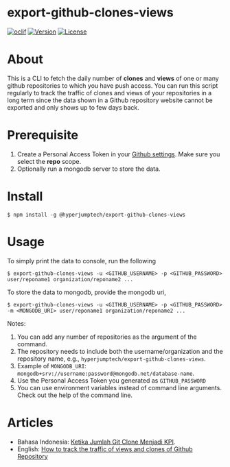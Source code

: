 # export-github-clones-views

[![oclif](https://img.shields.io/badge/cli-oclif-brightgreen.svg)](https://oclif.io)
[![Version](https://img.shields.io/npm/v/@hyperjumptech/export-github-clones-views.svg)](https://npmjs.org/package/@hyperjumptech/export-github-clones-views)
[![License](https://img.shields.io/npm/l/@hyperjumptech/export-github-clones-views)](https://github.com/hyperjumptech/export-github-clones-views/blob/master/package.json)

# About

This is a CLI to fetch the daily number of **clones** and **views** of one or many github repositories to which you have push access. You can run this script regularly to track the traffic of clones and views of your repositories in a long term since the data shown in a Github repository website cannot be exported and only shows up to few days back.

# Prerequisite

1. Create a Personal Access Token in your [Github settings](https://github.com/settings/tokens). Make sure you select the **repo** scope.
2. Optionally run a mongodb server to store the data.

# Install

```sh-session
$ npm install -g @hyperjumptech/export-github-clones-views
```

# Usage

To simply print the data to console, run the following

```sh-session
$ export-github-clones-views -u <GITHUB_USERNAME> -p <GITHUB_PASSWORD> user/reponame1 organization/reponame2 ...
```

To store the data to mongodb, provide the mongodb uri,

```sh-session
$ export-github-clones-views -u <GITHUB_USERNAME> -p <GITHUB_PASSWORD> -m <MONGODB_URI> user/reponame1 organization/reponame2 ...
```

Notes:

1. You can add any number of repositories as the argument of the command.
2. The repository needs to include both the username/organization and the repository name, e.g., `hyperjumptech/export-github-clones-views`.
3. Example of `MONGODB_URI`: `mongodb+srv://username:password@mongodb.net/database-name`.
4. Use the Personal Access Token you generated as `GITHUB_PASSWORD`
5. You can use environment variables instead of command line arguments. Check out the help of the command line.

# Articles

- Bahasa Indonesia: [Ketika Jumlah Git Clone Menjadi KPI](https://medium.com/hyperjump-tech/melacak-jumlah-git-clone-per-hari-di-github-1c187eaf90bb).
- English: [How to track the traffic of views and clones of Github Repository](https://nico.fyi/articles/track-github-clones-views-traffic)
